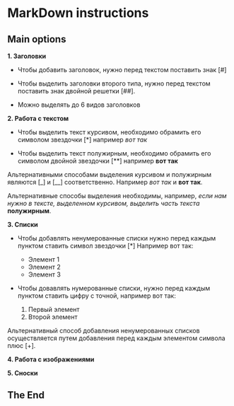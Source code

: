 # MarkDown instructions

## Main options

**1. Заголовки**

+ Чтобы добавить заголовок, нужно перед текстом поставить знак [#]

+ Чтобы выделить заголовки второго типа, нужно перед текстом поставить знак двойной решетки [##].

+ Можно выделять до 6 видов заголовков

**2. Работа с текстом**


* Чтобы выделить текст курсивом, необходимо обрамить его символом звездочки [*] например *вот так*

* Чтобы выделить текст полужирным, необходимо обрамить его символом двойной звездочки [**] например **вот так**

Альтернативными способами выделения курсивом и полужирным являются [_] и [__] соответственно. Например _вот так_ и __вот так__.

Альтернативные способы выделения необходимы, например, *если нам нужно в тексте, выделенном курсивом, выделить часть текста* __полужирным__.

**3. Списки**

* Чтобы добавлять ненумерованные списки нужно перед каждым пунктом ставить символ звездочки [*] Например вот так:

   * Элемент 1
   * Элемент 2
   * Элемент 3

* Чтобы довавлять нумерованные списки, нужно перед каждым пунктом ставить цифру с точной, например вот так:
   
   1. Первый элемент
   2. Второй элемент

Альтернативный способ добавления ненумерованных списков осуществляется путем добавления перед каждым элементом символа плюс [+].


**4. Работа с изображениями**

**5. Сноски**

## The End 
